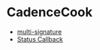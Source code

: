 # CadenceCook
* [multi-signature](https://github.com/xiyu1984/CadenceCook/tree/main/project/multi-signature)
* [Status Callback](https://github.com/xiyu1984/CadenceCook/blob/main/project/submit-with-auth/README.md)
